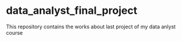 # data_analyst_final_project
This repository contains the works about last project of my data anlyst course

